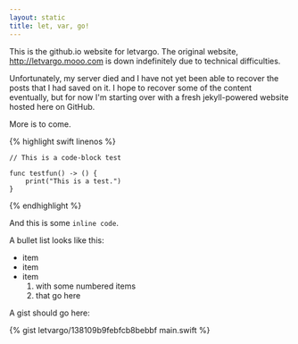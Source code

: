 ```yaml
---
layout: static
title: let, var, go!
---
```


This is the github.io website for letvargo. The original website, http://letvargo.mooo.com is down indefinitely due to technical difficulties.

Unfortunately, my server died and I have not yet been able to recover the posts that I had saved on it. I hope to recover some of the content eventually, but for now I'm starting over with a fresh jekyll-powered website hosted here on GitHub.

More is to come.

{% highlight swift linenos %}

    // This is a code-block test

    func testfun() -> () {
        print("This is a test.")
    }

{% endhighlight %}
    
And this is some `inline code`.

A bullet list looks like this:

* item
* item
* item
  1. with some numbered items
  2. that go here

A gist should go here:

{% gist letvargo/138109b9febfcb8bebbf main.swift %}